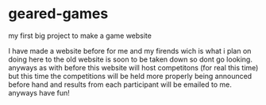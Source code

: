 # geared-games
my first big project to make a game website

I have made a website before for me and my firends wich is what i plan on doing here to
the old website is soon to be taken down so dont go looking.
anyways as with before this website will host competitons (for real this time)
but this time the competitions will be held more properly being announced before hand and results from each participant will be emailed to me.
anyways have fun!